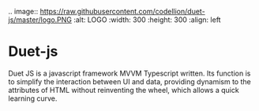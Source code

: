 .. image:: https://raw.githubusercontent.com/codellion/duet-js/master/logo.PNG
    :alt: LOGO
    :width: 300
    :height: 300
    :align: left

# Duet-js
Duet JS is a javascript framework MVVM Typescript written. Its function is to simplify the interaction between UI and data, providing dynamism to the attributes of HTML without reinventing the wheel, which allows a quick learning curve.

